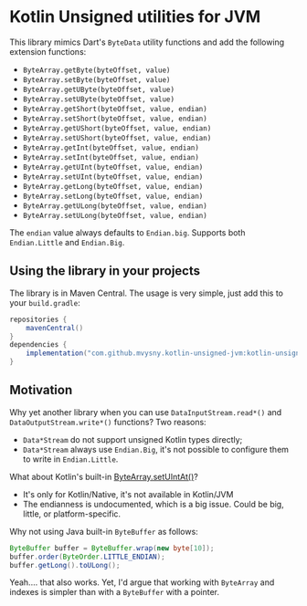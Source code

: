 # Kotlin Unsigned utilities for JVM

This library mimics Dart's `ByteData` utility functions and add the following extension
functions:

* `ByteArray.getByte(byteOffset, value)`
* `ByteArray.setByte(byteOffset, value)`
* `ByteArray.getUByte(byteOffset, value)`
* `ByteArray.setUByte(byteOffset, value)`
* `ByteArray.getShort(byteOffset, value, endian)`
* `ByteArray.setShort(byteOffset, value, endian)`
* `ByteArray.getUShort(byteOffset, value, endian)`
* `ByteArray.setUShort(byteOffset, value, endian)`
* `ByteArray.getInt(byteOffset, value, endian)`
* `ByteArray.setInt(byteOffset, value, endian)`
* `ByteArray.getUInt(byteOffset, value, endian)`
* `ByteArray.setUInt(byteOffset, value, endian)`
* `ByteArray.getLong(byteOffset, value, endian)`
* `ByteArray.setLong(byteOffset, value, endian)`
* `ByteArray.getULong(byteOffset, value, endian)`
* `ByteArray.setULong(byteOffset, value, endian)`

The `endian` value always defaults to `Endian.big`. Supports both `Endian.Little` and `Endian.Big`.

## Using the library in your projects

The library is in Maven Central. The usage is very simple, just add this to your `build.gradle`:

```groovy
repositories {
    mavenCentral()
}
dependencies {
    implementation("com.github.mvysny.kotlin-unsigned-jvm:kotlin-unsigned-jvm:0.3")
}
```

## Motivation

Why yet another library when you can use `DataInputStream.read*()` and `DataOutputStream.write*()` functions?
Two reasons:

* `Data*Stream` do not support unsigned Kotlin types directly;
* `Data*Stream`  always use `Endian.Big`, it's not possible to configure them to write in `Endian.Little`.

What about Kotlin's built-in [ByteArray.setUIntAt()](https://kotlinlang.org/api/latest/jvm/stdlib/kotlin.native/set-u-int-at.html)?

* It's only for Kotlin/Native, it's not available in Kotlin/JVM
* The endianness is undocumented, which is a big issue. Could be big, little, or platform-specific.

Why not using Java built-in `ByteBuffer` as follows:

```java
ByteBuffer buffer = ByteBuffer.wrap(new byte[10]);
buffer.order(ByteOrder.LITTLE_ENDIAN);
buffer.getLong().toULong();
```

Yeah.... that also works. Yet, I'd argue that working with `ByteArray` and indexes is simpler than with a `ByteBuffer` with a pointer.
